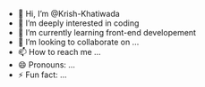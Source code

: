 - 👋 Hi, I’m @Krish-Khatiwada
- 👀 I’m deeply interested in coding
- 🌱 I’m currently learning front-end developement
- 💞️ I’m looking to collaborate on ...
- 📫 How to reach me ...
- 😄 Pronouns: ...
- ⚡ Fun fact: ...

<!---
Krish-Khatiwada/Krish-Khatiwada is a ✨ special ✨ repository because its `README.md` (this file) appears on your GitHub profile.
You can click the Preview link to take a look at your changes.
--->
